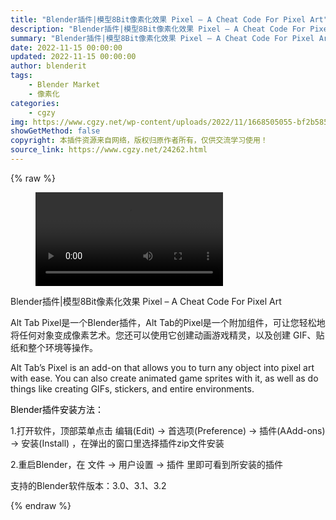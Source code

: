 ```yaml
---
title: "Blender插件|模型8Bit像素化效果 Pixel – A Cheat Code For Pixel Art"
description: "Blender插件|模型8Bit像素化效果 Pixel – A Cheat Code For Pixel Art"
summary: "Blender插件|模型8Bit像素化效果 Pixel – A Cheat Code For Pixel Art"
date: 2022-11-15 00:00:00
updated: 2022-11-15 00:00:00
author: blenderit
tags: 
    - Blender Market
    - 像素化
categories:
    - cgzy
img: https://www.cgzy.net/wp-content/uploads/2022/11/1668505055-bf2b585aaeb7a04.jpg
showGetMethod: false
copyright: 本插件资源来自网络，版权归原作者所有，仅供交流学习使用！
source_link: https://www.cgzy.net/24262.html
---
```


{% raw %}
<figure class="wp-block-video aligncenter"><video controls src="https://cloud.video.taobao.com/play/u/717183932/p/1/e/6/t/1/386729341029.mp4"></video></figure><div class="wp-block-pandastudio-title"><div class="title_style_01"><p>Blender插件|模型8Bit像素化效果 Pixel – A Cheat Code For Pixel Art</p></div></div><p class="is-style-text-indent-2em">Alt Tab Pixel是一个Blender插件，Alt Tab的Pixel是一个附加组件，可让您轻松地将任何对象变成像素艺术。您还可以使用它创建动画游戏精灵，以及创建 GIF、贴纸和整个环境等操作。</p><p>Alt Tab’s Pixel is an add-on that allows you to turn any object into pixel art with ease. You can also create animated game sprites with it, as well as do things like creating GIFs, stickers, and entire environments.</p><p><mark style="background-color:rgba(0, 0, 0, 0)" class="has-inline-color has-vivid-red-color">Blender插件安装方法：</mark></p><p>1.打开软件，顶部菜单点击 编辑(Edit) → 首选项(Preference) → 插件(AAdd-ons) → 安装(Install) ，在弹出的窗口里选择插件zip文件安装</p><p>2.重启Blender，在 文件 → 用户设置 → 插件 里即可看到所安装的插件</p><div class="wp-block-pandastudio-tips"><div class="tip success "><p>支持的Blender软件版本：3.0、3.1、3.2</p>
</div></div>
<div style="display: none">cgzy</div>
{% endraw %}